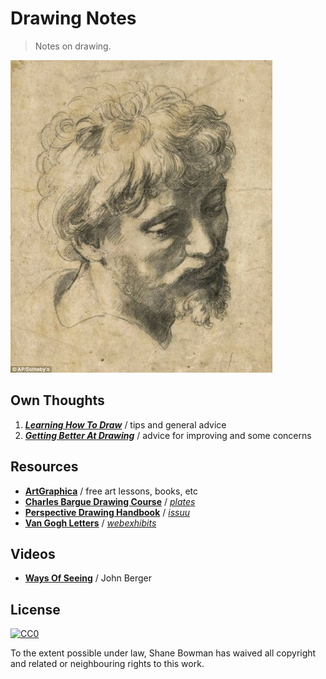 
# Drawing Notes

> Notes on drawing.

[![Head of an Apostle - Raphael Sanzio](img/head-of-an-apostle.jpg)](http://www.sothebys.com/en/auctions/ecatalogue/2012/old-master-british-paintings-evening-l12036/lot.52.html)

## Own Thoughts
1. [**_Learning How To Draw_**](1-Learning.md) / tips and general advice
2. [**_Getting Better At Drawing_**](2-Getting-Better.md) / advice for improving and some concerns

## Resources
* [**ArtGraphica**](http://www.artgraphica.net/) / free art lessons, books, etc
* [**Charles Bargue Drawing Course**](https://vk.com/doc174101046_174324478?hash=63520daf6ba1f0959b&dl=76664a0100b40bd8e5) / [*plates*](http://www.conceptart.org/forums/showthread.php/166289-Charles-Bargue-Drawings-Prints-to-download)
* [**Perspective Drawing Handbook**](https://issuu.com/beshlaa/docs/perspective_drawing_handbook) / [*issuu*](https://issuu.com/)
* [**Van Gogh Letters**](http://www.webexhibits.org/vangogh/) / [*webexhibits*](http://www.webexhibits.org/)

## Videos
* [**Ways Of Seeing**](https://www.youtube.com/watch?v=0pDE4VX_9Kk) / John Berger

## License

[![CC0](http://i.creativecommons.org/p/zero/1.0/88x31.png)](http://creativecommons.org/publicdomain/zero/1.0/)

To the extent possible under law, Shane Bowman has waived all copyright and related or neighbouring rights to this work.


